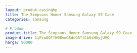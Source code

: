 ```yaml
---
layout: produk-casinghp
title: The Simpsons Homer Samsung Galaxy S9 Case
categories: samsung

# Produk
product-title: The Simpsons Homer Samsung Galaxy S9 Case
image-drive: 1iPiwGOTfW0BvmGSdcGSTtCbGsHAyjUVO
harga: 90000
---
```

